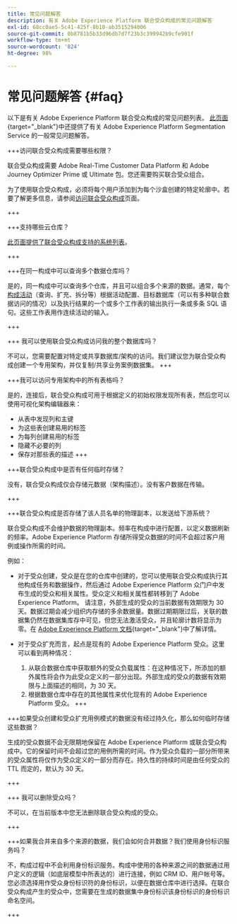 ```yaml
---
title: 常见问题解答
description: 有关 Adobe Experience Platform 联合受众构成的常见问题解答
exl-id: 68cc0ae5-5c41-425f-8b10-ab3515294006
source-git-commit: 0b8781b5b33d96db7d7f23b3c399942b9cfe901f
workflow-type: tm+mt
source-wordcount: '824'
ht-degree: 98%

---
```


# 常见问题解答 {#faq}

以下是有关 Adobe Experience Platform 联合受众构成的常见问题列表。 [此页面](https://experienceleague.adobe.com/zh-hans/docs/experience-platform/segmentation/faq){target="_blank"}中还提供了有关 Adobe Experience Platform Segmentation Service 的一般常见问题解答。


+++访问联合受众构成需要哪些权限？

联合受众构成需要 Adobe Real-Time Customer Data Platform 和 Adobe Journey Optimizer Prime 或 Ultimate 包。您还需要购买联合受众组合。

为了使用联合受众构成，必须将每个用户添加到为每个沙盒创建的特定轮廓中。若要了解更多信息，请参阅[访问联合受众构成](access-prerequisites.md)页面。

+++

+++支持哪些云仓库？

 [此页面提供了联合受众构成支持的系统列表](../start/access-prerequisites.md#supported-systems)。

+++


+++在同一构成中可以查询多个数据仓库吗？

是的，同一构成中可以查询多个仓库，并且可以组合多个来源的数据。通常，每个[构成活动](../compositions/orchestrate-activities.md)（查询、扩充、拆分等）根据活动配置、目标数据库（可以有多种联合数据访问的情况）以及执行结果的一个或多个工作表的输出执行一条或多条 SQL 语句。这些工作表用作连续活动的输入。

+++

+++ 我可以使用联合受众构成访问我的整个数据库吗？

不可以，您需要配置对特定或共享数据库/架构的访问。我们建议您为联合受众构成创建一个专用架构，并仅复制/共享业务案例数据集。
+++

+++我可以访问专用架构中的所有表格吗？

是的，连接后，联合受众构成可用于根据定义的初始权限发现所有表，然后您可以使用可视化架构编辑器来：

* 从表中发现列和主键
* 为这些表创建易用的标签
* 为每列创建易用的标签
* 隐藏不必要的列
* 保存对那些表的描述
+++

+++联合受众构成中是否有任何临时存储？

没有，联合受众构成仅会存储元数据（架构描述）。没有客户数据在传输。<!--The Audience export flow is done directly from Adobe Experience Platform Audience Portal (via [Destination](../connections/destinations.md)) to the customer database. The creation and update flow is done directly from your data warehouse database to Adobe Experience Platform Audience Portal.-->

+++

+++联合受众构成是否存储了该人员名单的物理副本，以发送给下游系统？

联合受众构成不会维护数据的物理副本。频率在构成中进行配置，以定义数据刷新的频率。Adobe Experience Platform 存储所得受众数据的时间不会超过客户用例或操作所需的时间。

例如：

* 对于受众创建，受众是在您的仓库中创建的，您可以使用联合受众构成执行其他构成任务和数据操作，然后通过 Adobe Experience Platform 众门户中发布生成的受众和相关属性。受众定义和相关属性都转移到了 Adobe Experience Platform。
请注意，外部生成的受众的当前数据有效期限为 30 天。数据过期会减少组织内存储的多余数据量。数据过期期限过后，关联的数据集仍然在数据集库存中可见，但您无法激活受众，并且轮廓计数将显示为零。在 [Adobe Experience Platform 文档](https://experienceleague.adobe.com/zh-hans/docs/experience-platform/segmentation/faq#how-long-do-externally-generated-audiences-last-for){target="_blank"}中了解详情。

* 对于受众扩充而言，起点是现有的 Adobe Experience Platform 受众。这里可以看到两种情况：
   1. 从联合数据仓库中获取额外的受众负载属性：在这种情况下，所添加的额外属性将会作为此受众定义的一部分出现。外部生成的受众的数据有效期限与上面描述的相同，为 30 天。
   1. 根据数据仓库中存在的其他属性来优化现有的 Adobe Experience Platform 受众。<!--For example, you have an audience of customers who have shown interest in a particular product on the website for the last two months. You now want to take this audience and further segment it using Federated Audience Composition to only include customers who have a high credit score. The credit score is deemed sensitive and individual credit score data points are not copied over from the data warehouse.-->
+++

+++如果受众创建和受众扩充用例模式的数据没有经过持久化，那么如何临时存储这些数据？

生成的受众数据不会无限期地保留在 Adobe Experience Platform 或联合受众构成中。它的保留时间不会超过您的用例所需的时间。作为受众负载的一部分所带来的受众属性将仅作为受众定义的一部分而存在。持久性的持续时间是由任何受众的 TTL 而定的，默认为 30 天。

+++

+++ 我可以删除受众吗？

不可以，在当前版本中您无法删除联合受众构成的受众。

+++

+++如果我合并来自多个来源的数据，我们会如何合并数据？我们使用身份标识服务吗？

不，构成过程中不会利用身份标识服务。构成中使用的各种来源之间的数据通过用户定义的逻辑（如底层模型中所表达的）进行连接，例如 CRM ID、用户帐号等。您必须选择用作受众身份标识符的身份标识，以便在数据仓库中进行选择。在联合受众构成产生的受众中，您需要在生成的数据集中身份标识该身份标识的身份标识命名空间。

+++
<!--
+++How are customer consent preferences honored for externally generated audiences that are imported into Federated Audience Composition?

As customer data is captured from multiple channels, identity stitching and merge policies allow this data to be consolidated in a single Real-Time Customer Profile. Information on the customers' consent preferences are stored and evaluated at the profile level.

Downstream Real-Time CDP and Journey Optimizer destinations check each profile for consent preferences prior to activation. Each profile's consent information is compared against consent requirements for a particular destination. If the profile does not satisfy the requirements, that profile is not sent to a destination.

When an external audience is ingested into Federated Audience Composition, it is reconciliated with existing profiles using a primary ID such as email or ECID. As a result, the existing consent policies will remain in force throughout activation.

>[!NOTE]
>
>Since the payload variables are not stored in the profile but in the data lake, you should not include consent information in externally generated audiences. Instead, use other Adobe Experience Platform ingestion channels where profile data is imported.

+++
-->
